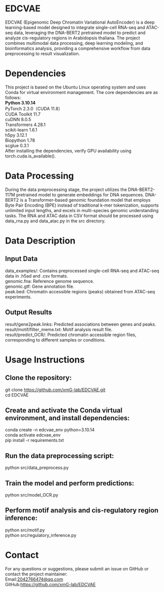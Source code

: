 # EDCVAE
EDCVAE (Epigenomic Deep Chromatin Variational AutoEncoder) is a deep learning-based model designed to integrate single-cell RNA-seq and ATAC-seq data, leveraging the DNA-BERT2 pretrained model to predict and analyze cis-regulatory regions in Arabidopsis thaliana. The project combines multimodal data processing, deep learning modeling, and bioinformatics analysis, providing a comprehensive workflow from data preprocessing to result visualization.
# Dependencies
This project is based on the Ubuntu Linux operating system and uses Conda for virtual environment management. The core dependencies are as follows:  
  __Python 3.10.14__  
PyTorch 2.3.0（CUDA 11.8）  
CUDA Toolkit 11.7  
cuDNN 8.0.5  
Transformers 4.28.1  
scikit-learn 1.6.1  
h5py 3.12.1  
Biopython 1.78  
scglue 0.3.1  
After installing the dependencies, verify GPU availability using torch.cuda.is_available().  
# Data Processing
During the data preprocessing stage, the project utilizes the DNA-BERT2-117M pretrained model to generate embeddings for DNA sequences. DNA-BERT2 is a Transformer-based genomic foundation model that employs Byte Pair Encoding (BPE) instead of traditional k-mer tokenization, supports unlimited input lengths, and excels in multi-species genomic understanding tasks. The RNA and ATAC data in CSV format should be processed using data_rna.py and data_atac.py in the src directory.
# Data Description
## Input Data
data_examples/: Contains preprocessed single-cell RNA-seq and ATAC-seq data in .h5ad and .csv formats.  
genomic.fna: Reference genome sequence.  
genomic.gtf: Gene annotation file.  
peak.bed: Chromatin accessible regions (peaks) obtained from ATAC-seq experiments.  
## Output Results
result/gene2peak.links: Predicted associations between genes and peaks.  
result/motif/filter_meme.txt: Motif analysis result file.  
result/predict_OCR/: Predicted chromatin accessible region files, corresponding to different samples or conditions.  
# Usage Instructions
## Clone the repository:
git clone https://github.com/xmG-lab/EDCVAE.git  
cd EDCVAE  
## Create and activate the Conda virtual environment, and install dependencies:
conda create -n edcvae_env python=3.10.14  
conda activate edcvae_env  
pip install -r requirements.txt  
## Run the data preprocessing script:
python src/data_preprocess.py
## Train the model and perform predictions:
python src/model_OCR.py
## Perform motif analysis and cis-regulatory region inference:
python src/motif.py  
python src/regulatory_inference.py
# Contact
For any questions or suggestions, please submit an issue on GitHub or contact the project maintainer:  
Email:2042766474@qq.com  
GitHub:https://github.com/xmG-lab/EDCVAE
